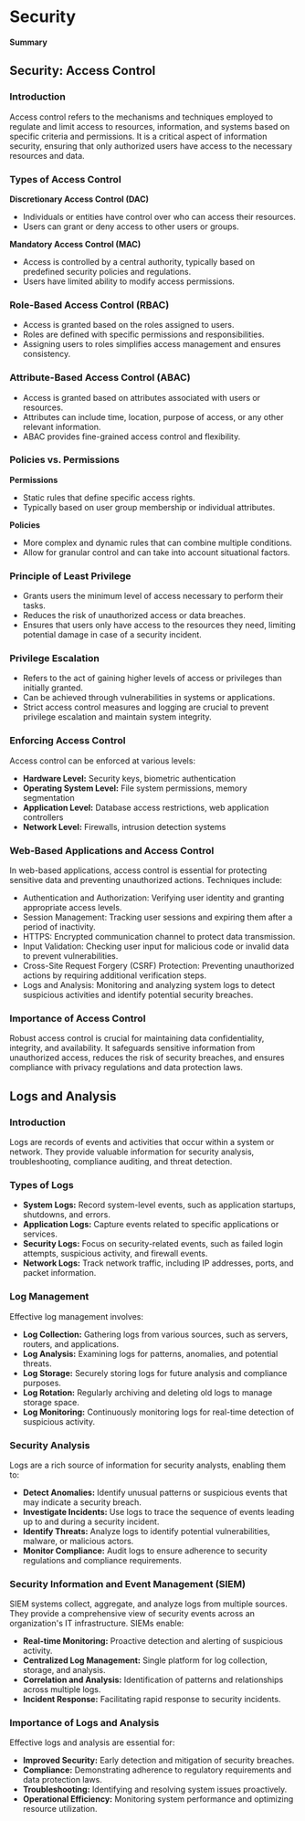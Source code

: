 # Security

**Summary**

## Security: Access Control

### Introduction

Access control refers to the mechanisms and techniques employed to regulate and limit access to resources, information, and systems based on specific criteria and permissions. It is a critical aspect of information security, ensuring that only authorized users have access to the necessary resources and data.

### Types of Access Control

**Discretionary Access Control (DAC)**

* Individuals or entities have control over who can access their resources.
* Users can grant or deny access to other users or groups.

**Mandatory Access Control (MAC)**

* Access is controlled by a central authority, typically based on predefined security policies and regulations.
* Users have limited ability to modify access permissions.

### Role-Based Access Control (RBAC)

* Access is granted based on the roles assigned to users.
* Roles are defined with specific permissions and responsibilities.
* Assigning users to roles simplifies access management and ensures consistency.

### Attribute-Based Access Control (ABAC)

* Access is granted based on attributes associated with users or resources.
* Attributes can include time, location, purpose of access, or any other relevant information.
* ABAC provides fine-grained access control and flexibility.

### Policies vs. Permissions

**Permissions**

* Static rules that define specific access rights.
* Typically based on user group membership or individual attributes.

**Policies**

* More complex and dynamic rules that can combine multiple conditions.
* Allow for granular control and can take into account situational factors.

### Principle of Least Privilege

* Grants users the minimum level of access necessary to perform their tasks.
* Reduces the risk of unauthorized access or data breaches.
* Ensures that users only have access to the resources they need, limiting potential damage in case of a security incident.

### Privilege Escalation

* Refers to the act of gaining higher levels of access or privileges than initially granted.
* Can be achieved through vulnerabilities in systems or applications.
* Strict access control measures and logging are crucial to prevent privilege escalation and maintain system integrity.

### Enforcing Access Control

Access control can be enforced at various levels:

* **Hardware Level:** Security keys, biometric authentication
* **Operating System Level:** File system permissions, memory segmentation
* **Application Level:** Database access restrictions, web application controllers
* **Network Level:** Firewalls, intrusion detection systems

### Web-Based Applications and Access Control

In web-based applications, access control is essential for protecting sensitive data and preventing unauthorized actions. Techniques include:

* Authentication and Authorization: Verifying user identity and granting appropriate access levels.
* Session Management: Tracking user sessions and expiring them after a period of inactivity.
* HTTPS: Encrypted communication channel to protect data transmission.
* Input Validation: Checking user input for malicious code or invalid data to prevent vulnerabilities.
* Cross-Site Request Forgery (CSRF) Protection: Preventing unauthorized actions by requiring additional verification steps.
* Logs and Analysis: Monitoring and analyzing system logs to detect suspicious activities and identify potential security breaches.

### Importance of Access Control

Robust access control is crucial for maintaining data confidentiality, integrity, and availability. It safeguards sensitive information from unauthorized access, reduces the risk of security breaches, and ensures compliance with privacy regulations and data protection laws.

## Logs and Analysis

### Introduction

Logs are records of events and activities that occur within a system or network. They provide valuable information for security analysis, troubleshooting, compliance auditing, and threat detection.

### Types of Logs

* **System Logs:** Record system-level events, such as application startups, shutdowns, and errors.
* **Application Logs:** Capture events related to specific applications or services.
* **Security Logs:** Focus on security-related events, such as failed login attempts, suspicious activity, and firewall events.
* **Network Logs:** Track network traffic, including IP addresses, ports, and packet information.

### Log Management

Effective log management involves:

* **Log Collection:** Gathering logs from various sources, such as servers, routers, and applications.
* **Log Analysis:** Examining logs for patterns, anomalies, and potential threats.
* **Log Storage:** Securely storing logs for future analysis and compliance purposes.
* **Log Rotation:** Regularly archiving and deleting old logs to manage storage space.
* **Log Monitoring:** Continuously monitoring logs for real-time detection of suspicious activity.

### Security Analysis

Logs are a rich source of information for security analysts, enabling them to:

* **Detect Anomalies:** Identify unusual patterns or suspicious events that may indicate a security breach.
* **Investigate Incidents:** Use logs to trace the sequence of events leading up to and during a security incident.
* **Identify Threats:** Analyze logs to identify potential vulnerabilities, malware, or malicious actors.
* **Monitor Compliance:** Audit logs to ensure adherence to security regulations and compliance requirements.

### Security Information and Event Management (SIEM)

SIEM systems collect, aggregate, and analyze logs from multiple sources. They provide a comprehensive view of security events across an organization's IT infrastructure. SIEMs enable:

* **Real-time Monitoring:** Proactive detection and alerting of suspicious activity.
* **Centralized Log Management:** Single platform for log collection, storage, and analysis.
* **Correlation and Analysis:** Identification of patterns and relationships across multiple logs.
* **Incident Response:** Facilitating rapid response to security incidents.

### Importance of Logs and Analysis

Effective logs and analysis are essential for:

* **Improved Security:** Early detection and mitigation of security breaches.
* **Compliance:** Demonstrating adherence to regulatory requirements and data protection laws.
* **Troubleshooting:** Identifying and resolving system issues proactively.
* **Operational Efficiency:** Monitoring system performance and optimizing resource utilization.
